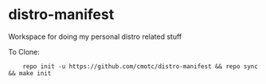 # distro-manifest
Workspace for doing my personal distro related stuff

To Clone:

        repo init -u https://github.com/cmotc/distro-manifest && repo sync && make init

